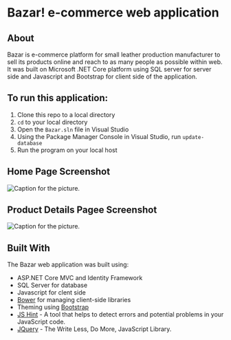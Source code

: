# Bazar! e-commerce web application

## About

Bazar is e-commerce platform for small leather production manufacturer to sell its products online and reach to as many people as possible within web. It was built on Microsoft .NET Core platform using SQL server for server side and Javascript and Bootstrap for client side of the application.

## To run this application:
1.  Clone this repo to a local directory
1.  `cd` to your local directory
1.  Open the `Bazar.sln` file in Visual Studio
1.  Using the Package Manager Console in Visual Studio, run `update-database`
1.  Run the program on your local host 



## Home Page Screenshot

![Caption for the picture.](wwwroot/images/github/home.png)


## Product Details Pagee Screenshot

![Caption for the picture.](wwwroot/images/github/details.png)


## Built With

The Bazar web application was built using: 

*  ASP.NET Core MVC and Identity Framework 
*  SQL Server for database
*  Javascript for clent side
*  [Bower](https://go.microsoft.com/fwlink/?LinkId=518004) for managing client-side libraries
*  Theming using [Bootstrap](https://go.microsoft.com/fwlink/?LinkID=398939)
*  [JS Hint](http://jshint.com/) - A tool that helps to detect errors and potential problems in your JavaScript code.
*  [JQuery](https://jquery.com/) - The Write Less, Do More, JavaScript Library.

    


